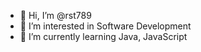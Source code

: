 - 👋 Hi, I’m @rst789
- 👀 I’m interested in Software Development
- 🌱 I’m currently learning Java, JavaScript

<!---
rst789/rst789 is a ✨ special ✨ repository because its `README.md` (this file) appears on your GitHub profile.
You can click the Preview link to take a look at your changes.
--->
